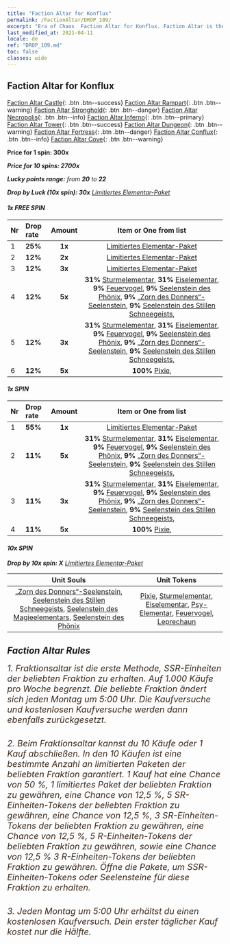 ```yaml
---
title: "Faction Altar for Konflux"
permalink: /FactionAltar/DROP_109/
excerpt: "Era of Chaos  Faction Altar for Konflux. Faction Altar is the primary method for obtaining SSR units from the popular faction. Limited to 1,000 purchases each week. The popular faction changes at 05:00 every Monday. Purchase attempts and free purchase attempts will also reset then."
last_modified_at: 2021-04-11
locale: de
ref: "DROP_109.md"
toc: false
classes: wide
---
```


##  Faction Altar for **Konflux**

  [Faction Altar Castle](/de/FactionAltar/DROP_101/){: .btn .btn--success} [Faction Altar Rampart](/de/FactionAltar/DROP_102/){: .btn .btn--warning} [Faction Altar Stronghold](/de/FactionAltar/DROP_103/){: .btn .btn--danger} [Faction Altar Necropolis](/de/FactionAltar/DROP_104/){: .btn .btn--info} [Faction Altar Inferno](/de/FactionAltar/DROP_105/){: .btn .btn--primary} [Faction Altar Tower](/de/FactionAltar/DROP_106/){: .btn .btn--success} [Faction Altar Dungeon](/de/FactionAltar/DROP_107/){: .btn .btn--warning} [Faction Altar Fortress](/de/FactionAltar/DROP_108/){: .btn .btn--danger} [Faction Altar Conflux](/de/FactionAltar/DROP_109/){: .btn .btn--info} [Faction Altar Cove](/de/FactionAltar/DROP_112/){: .btn .btn--warning} 

  **Price for 1 spin: 300x** <i class="fas fa-gem"/>

  **Price for 10 spins: 2700x** <i class="fas fa-gem"/>

  **Lucky points range:** from **20** to **22**

  **Drop by Luck (10x spin): 30x** [Limitiertes Elementar-Paket](/de/Items/con_2106/)

####  1x FREE SPIN 

  |    Nr    |  Drop rate  |  Amount   |   Item or One from list  |
  |:---------|:------------|:---------:|:------------------------:|
  | 1 | **25%** | **1x** | [Limitiertes Elementar-Paket](/de/Items/con_2106/) |
  | 2 | **12%** | **2x** | [Limitiertes Elementar-Paket](/de/Items/con_2106/) |
  | 3 | **12%** | **3x** | [Limitiertes Elementar-Paket](/de/Items/con_2106/) |
  | 4 | **12%** | **5x** |  **31%** [Sturmelementar](/de/Items/unt_263/),  **31%** [Eiselementar](/de/Items/unt_264/),  **9%** [Feuervogel](/de/Items/unt_268/),  **9%** [Seelenstein des Phönix](/de/Items/unt_348/),  **9%** [„Zorn des Donners“-Seelenstein](/de/Items/unt_344/),  **9%** [Seelenstein des Stillen Schneegeists](/de/Items/unt_345/),  |
  | 5 | **12%** | **3x** |  **31%** [Sturmelementar](/de/Items/unt_263/),  **31%** [Eiselementar](/de/Items/unt_264/),  **9%** [Feuervogel](/de/Items/unt_268/),  **9%** [Seelenstein des Phönix](/de/Items/unt_348/),  **9%** [„Zorn des Donners“-Seelenstein](/de/Items/unt_344/),  **9%** [Seelenstein des Stillen Schneegeists](/de/Items/unt_345/),  |
  | 6 | **12%** | **5x** |  **100%** [Pixie](/de/Items/unt_262/),  |


####  1x SPIN 

  |    Nr    |  Drop rate  |  Amount   |   Item or One from list  |
  |:---------|:------------|:---------:|:------------------------:|
  | 1 | **55%** | **1x** | [Limitiertes Elementar-Paket](/de/Items/con_2106/) |
  | 2 | **11%** | **5x** |  **31%** [Sturmelementar](/de/Items/unt_263/),  **31%** [Eiselementar](/de/Items/unt_264/),  **9%** [Feuervogel](/de/Items/unt_268/),  **9%** [Seelenstein des Phönix](/de/Items/unt_348/),  **9%** [„Zorn des Donners“-Seelenstein](/de/Items/unt_344/),  **9%** [Seelenstein des Stillen Schneegeists](/de/Items/unt_345/),  |
  | 3 | **11%** | **3x** |  **31%** [Sturmelementar](/de/Items/unt_263/),  **31%** [Eiselementar](/de/Items/unt_264/),  **9%** [Feuervogel](/de/Items/unt_268/),  **9%** [Seelenstein des Phönix](/de/Items/unt_348/),  **9%** [„Zorn des Donners“-Seelenstein](/de/Items/unt_344/),  **9%** [Seelenstein des Stillen Schneegeists](/de/Items/unt_345/),  |
  | 4 | **11%** | **5x** |  **100%** [Pixie](/de/Items/unt_262/),  |


####  10x SPIN 

  **Drop by 10x spin: X** [Limitiertes Elementar-Paket](/de/Items/con_2106/)

  |    Unit Souls    |  Unit Tokens  |
  |:----------------:|:-------------:|
  | [„Zorn des Donners“-Seelenstein](/de/Items/unt_344/), [Seelenstein des Stillen Schneegeists](/de/Items/unt_345/), [Seelenstein des Magieelementars](/de/Items/unt_347/), [Seelenstein des Phönix](/de/Items/unt_348/) | [Pixie](/de/Items/unt_262/), [Sturmelementar](/de/Items/unt_263/), [Eiselementar](/de/Items/unt_264/), [Psy-Elementar](/de/Items/unt_267/), [Feuervogel](/de/Items/unt_268/), [Leprechaun](/de/Items/unt_270/) |



## Faction Altar Rules

  <span style="color: #3c2a1e;font-size:20px">1. Fraktionsaltar ist die erste Methode, SSR-Einheiten der beliebten Fraktion zu erhalten. Auf 1.000 Käufe pro Woche begrenzt. Die beliebte Fraktion ändert sich jeden Montag um 5:00 Uhr. Die Kaufversuche und kostenlosen Kaufversuche werden dann ebenfalls zurückgesetzt.</span><br/>

<br/>  <span style="color: #3c2a1e;font-size:20px">2. Beim Fraktionsaltar kannst du 10 Käufe oder 1 Kauf abschließen. In den 10 Käufen ist eine bestimmte Anzahl an limitierten Paketen der beliebten Fraktion garantiert. 1 Kauf hat eine Chance von 50 %, 1 limitiertes Paket der beliebten Fraktion zu gewähren, eine Chance von 12,5 %, 5 SR-Einheiten-Tokens der beliebten Fraktion zu gewähren, eine Chance von 12,5 %, 3 SR-Einheiten-Tokens der beliebten Fraktion zu gewähren, eine Chance von 12,5 %, 5 R-Einheiten-Tokens der beliebten Fraktion zu gewähren, sowie eine Chance von 12,5 % 3 R-Einheiten-Tokens der beliebten Fraktion zu gewähren. Öffne die Pakete, um SSR-Einheiten-Tokens oder Seelensteine für diese Fraktion zu erhalten.</span>

<br/>  <span style="color: #3c2a1e;font-size:20px">3. Jeden Montag um 5:00 Uhr erhältst du einen kostenlosen Kaufversuch. Dein erster täglicher Kauf kostet nur die Hälfte.</span><br/>

<br/>